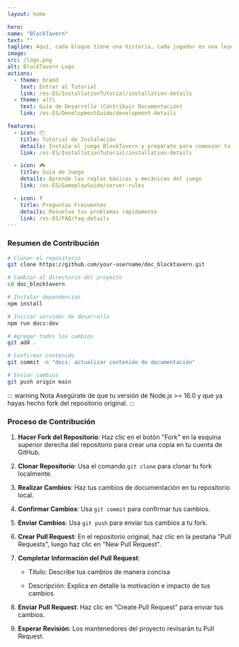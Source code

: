 ```yaml
---
layout: home

hero:
name: "BlockTavern"
text: ""
tagline: Aquí, cada bloque tiene una historia, cada jugador es una leyenda
image:
src: /logo.png
alt: BlockTavern Logo
actions:
  - theme: brand
    text: Entrar al Tutorial
    link: /es-ES/InstallationTutorial/installation-details
  - theme: alt\
    text: Guía de Desarrollo (Contribuir Documentación)
    link: /es-ES/DevelopmentGuide/development-details

features:
  - icon: 📦
    title: Tutorial de Instalación
    details: Instala el juego BlockTavern y prepárate para comenzar tu aventura
    link: /es-ES/InstallationTutorial/installation-details

  - icon: 🎮
    title: Guía de Juego
    details: Aprende las reglas básicas y mecánicas del juego
    link: /es-ES/GameplayGuide/server-rules

  - icon: ❓
    title: Preguntas Frecuentes
    details: Resuelve tus problemas rápidamente
    link: /es-ES/FAQ/faq-details
---
```


### Resumen de Contribución

```sh
# Clonar el repositorio
git clone https://github.com/your-username/doc_blocktavern.git

# Cambiar al directorio del proyecto
cd doc_blocktavern

# Instalar dependencias
npm install

# Iniciar servidor de desarrollo
npm run docs:dev

# Agregar todos los cambios
git add .

# Confirmar contenido
git commit -m "docs: actualizar contenido de documentación"

# Enviar cambios
git push origin main
```

::: warning Nota
Asegúrate de que tu versión de Node.js >= 16.0 y que ya hayas hecho fork del repositorio original.
:::

### Proceso de Contribución

1. **Hacer Fork del Repositorio**: Haz clic en el botón "Fork" en la esquina superior derecha del repositorio para crear una copia en tu cuenta de GitHub.
2. **Clonar Repositorio**: Usa el comando `git clone` para clonar tu fork localmente.
3. **Realizar Cambios**: Haz tus cambios de documentación en tu repositorio local.
4. **Confirmar Cambios**: Usa `git commit` para confirmar tus cambios.
5. **Enviar Cambios**: Usa `git push` para enviar tus cambios a tu fork.
6. **Crear Pull Request**: En el repositorio original, haz clic en la pestaña "Pull Requests", luego haz clic en "New Pull Request".
7. **Completar Información del Pull Request**:

   - Título: Describe tus cambios de manera concisa

   - Descripción: Explica en detalle la motivación e impacto de tus cambios

8. **Enviar Pull Request**: Haz clic en "Create Pull Request" para enviar tus cambios.

9. **Esperar Revisión**: Los mantenedores del proyecto revisarán tu Pull Request.
